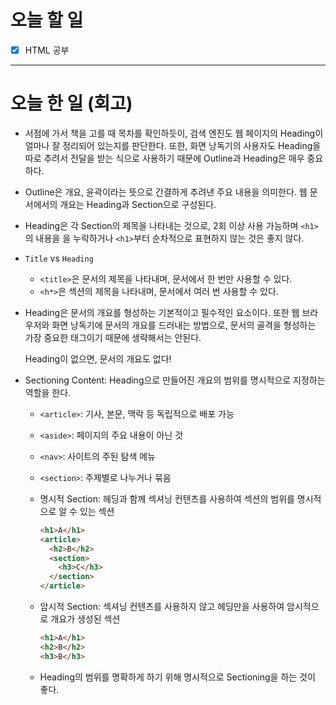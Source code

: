 # 오늘 할 일

- [x] HTML 공부

---

# 오늘 한 일 (회고)

- 서점에 가서 책을 고를 때 목차를 확인하듯이, 검색 엔진도 웹 페이지의 Heading이 얼마나 잘 정리되어 있는지를 판단한다. 또한, 화면 낭독기의 사용자도 Heading을 따로 추려서 전달을 받는 식으로 사용하기 때문에 Outline과 Heading은 매우 중요하다.
- Outline은 개요, 윤곽이라는 뜻으로 간결하게 추려낸 주요 내용을 의미한다. 웹 문서에서의 개요는 Heading과 Section으로 구성된다.
- Heading은 각 Section의 제목을 나타내는 것으로, 2회 이상 사용 가능하며 `<h1>`의 내용을 을 누락하거나 `<h1>`부터 순차적으로 표현하지 않는 것은 좋지 않다.
- `Title` vs `Heading`
  - `<title>`은 문서의 제목을 나타내며, 문서에서 한 번만 사용할 수 있다.
  - `<h*>`은 섹션의 제목을 나타내며, 문서에서 여러 번 사용할 수 있다.
- Heading은 문서의 개요를 형성하는 기본적이고 필수적인 요소이다. 또한 웹 브라우저와 화면 낭독기에 문서의 개요를 드러내는 방법으로, 문서의 골격을 형성하는 가장 중요한 태그이기 때문에 생략해서는 안된다.

  Heading이 없으면, 문서의 개요도 없다!

- Sectioning Content: Heading으로 만들어진 개요의 범위를 명시적으로 지정하는 역할을 한다.

  - `<article>`: 기사, 본문, 맥락 등 독립적으로 배포 가능
  - `<aside>`: 페이지의 주요 내용이 아닌 것
  - `<nav>`: 사이트의 주된 탐색 메뉴
  - `<section>`: 주제별로 나누거나 묶음
  - 명시적 Section: 헤딩과 함께 섹셔닝 컨텐츠를 사용하여 섹션의 범위를 명시적으로 알 수 있는 섹션

    ```html
    <h1>A</h1>
    <article>
      <h2>B</h2>
      <section>
        <h3>C</h3>
      </section>
    </article>
    ```

  - 암시적 Section: 섹셔닝 컨텐츠를 사용하지 않고 헤딩만을 사용하여 암시적으로 개요가 생성된 섹션

    ```html
    <h1>A</h1>
    <h2>B</h2>
    <h3>B</h3>
    ```

  - Heading의 범위를 명확하게 하기 위해 명시적으로 Sectioning을 하는 것이 좋다.
